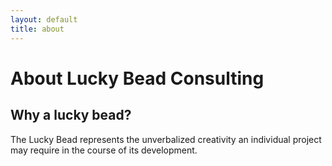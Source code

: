 ```yaml
---
layout: default
title: about
---
```


# About Lucky Bead Consulting

## Why a lucky bead?

The Lucky Bead represents the unverbalized creativity an individual project may
require in the course of its development.
